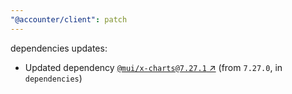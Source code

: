 ```yaml
---
"@accounter/client": patch
---
```

dependencies updates:
  - Updated dependency [`@mui/x-charts@7.27.1` ↗︎](https://www.npmjs.com/package/@mui/x-charts/v/7.27.1) (from `7.27.0`, in `dependencies`)
